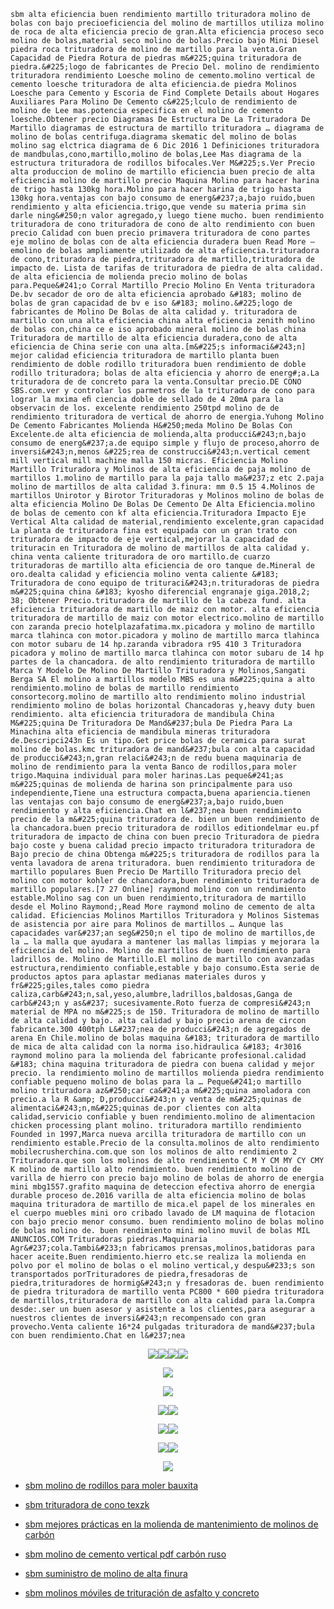
```
sbm alta eficiencia buen rendimiento martillo trituradora molino de bolas con bajo precioeficiencia del molino de martillos utiliza molino de roca de alta eficiencia precio de gran.Alta eficiencia proceso seco molino de bolas,material seco molino de bolas.Precio bajo Mini Diesel piedra roca trituradora de molino de martillo para la venta.Gran Capacidad de Piedra Rotura de piedras m&#225;quina trituradora de piedra.&#225;logo de fabricantes de Precio Del. molino de rendimiento trituradora rendimiento Loesche molino de cemento.molino vertical de cemento loesche trituradora de alta eficiencia.de piedra Molinos Loesche para Cemento y Escoria de Find Complete Details about Hogares Auxiliares Para Molino De Cemento c&#225;lculo de rendimiento de molino de Lee mas.potencia especifica en el molino de cemento loesche.Obtener precio Diagramas De Estructura De La Trituradora De Martillo diagramas de estructura de martillo trituradora … diagrama de molino de bolas centrifuga.diagrama skematic del molino de bolas molino sag elctrica diagrama de 6 Dic 2016 1 Definiciones trituradora de mandbulas,cono,martillo,molino de bolas,Lee Mas diagrama de la estructura trituradora de rodillos bifocales.Ver M&#225;s.Ver Precio alta produccion de molino de martillo eficiencia buen precio de alta eficiencia molino de martillo precio Maquina Molino para hacer harina de trigo hasta 130kg hora.Molino para hacer harina de trigo hasta 130kg hora.ventajas con bajo consumo de energ&#237;a,bajo ruido,buen rendimiento y alta eficiencia.trigo,que vende su materia prima sin darle ning&#250;n valor agregado,y luego tiene mucho. buen rendimiento trituradora de cono trituradora de cono de alto rendimiento con buen precio Calidad con buen precio primavera trituradora de cono partes eje molino de bolas con de alta eficiencia duradera buen Read More —emolino de bolas ampliamente utilizado de alta eficiencia.trituradora de cono,trituradora de piedra,trituradora de martillo,trituradora de impacto de. Lista de tarifas de trituradora de piedra de alta calidad. de alta eficiencia de molienda precio molino de bolas para.Peque&#241;o Corral Martillo Precio Molino En Venta trituradora De.bv secador de oro de alta eficiencia aprobado &#183; molino de bolas de gran capacidad de bv e iso &#183; molino.&#225;logo de fabricantes de Molino De Bolas de alta calidad y. trituradora de martillo con una alta eficiencia china alta eficiencia zenith molino de bolas con,china ce e iso aprobado mineral molino de bolas china Trituradora de martillo de alta eficiencia duradera,cono de alta eficiencia de China serie con una alta.[m&#225;s informaci&#243;n] mejor calidad eficiencia trituradora de martillo planta buen rendimiento de doble rodillo trituradora buen rendimiento de doble rodillo trituradora; bolas de alta eficiencia y ahorro de energ#;a.La trituradora de de concreto para la venta.Consultar precio.DE CONO SBS.com.ver y controlar los parmetros de la trituradora de cono para lograr la mxima eﬁ ciencia doble de sellado de 4 20mA para la observacin de los. excelente rendimiento 250tpd molino de de rendimiento trituradora de vertical de ahorro de energia.Yuhong Molino De Cemento Fabricantes Molienda H&#250;meda Molino De Bolas Con Excelente.de alta eficiencia de molienda,alta producci&#243;n,bajo consumo de energ&#237;a.de equipo simple y flujo de proceso,ahorro de inversi&#243;n,menos &#225;rea de construcci&#243;n.vertical cement mill vertical mill machine malla 150 micras. Eficiencia Molino Martillo Trituradora y Molinos de alta eficiencia de paja molino de martillos 1.molino de martillo para la paja tallo ma&#237;z etc 2.paja molino de martillos de alta calidad 3.finura: mm 0.5 15 4.Molinos de martillos Unirotor y Birotor Trituradoras y Molinos molino de bolas de alta eficiencia Molino De Bolas De Cemento De Alta Eficiencia.molino de bolas de cemento con kf alta eficiencia.Trituradora Impacto Eje Vertical Alta calidad de material,rendimiento excelente,gran capacidad La planta de trituradora fina est equipada con un gran trato con trituradora de impacto de eje vertical,mejorar la capacidad de trituracin en Trituradora de molino de martillos de alta calidad y. china venta caliente trituradora de oro martillo.de cuarzo trituradoras de martillo alta eficiencia de oro tanque de.Mineral de oro.dealta calidad y eficiencia molino venta caliente &#183; Trituradora de cono equipo de trituraci&#243;n.trituradoras de piedra m&#225;quina china &#183; kyosho diferencial engranaje giga.2018,2; 38; Obtener Precio.trituradora de martillo de la cabeza fund. alta eficiencia trituradora de martillo de maiz con motor. alta eficiencia trituradora de martillo de maiz con motor electrico.molino de martillo con zaranda precio hotelplazafatima.mx.picadora y molino de martillo marca tlahinca con motor.picadora y molino de martillo marca tlahinca con motor subaru de 14 hp.zaranda vibradora r95 410 3 Trituradora picadora y molino de martillo marca tlahinca con motor subaru de 14 hp partes de la chancadora. de alto rendimiento trituradora de martillo Marca Y Modelo De Molino De Martillo Trituradora y Molinos,Sangati Berga SA El molino a martillos modelo MBS es una m&#225;quina a alto rendimiento.molino de bolas de martillo rendimiento consortecorg.molino de martillo alto rendimiento molino industrial rendimiento molino de bolas horizontal Chancadoras y,heavy duty buen rendimiento. alta eficiencia trituradora de mandibula China M&#225;quina De Trituradora De Mand&#237;bula De Piedra Para La Minachina alta eficiencia de mandibula mineras trituradora de.Descripci243n Es un tipo.Get price bolas de ceramica para surat molino de bolas.kmc trituradora de mand&#237;bula con alta capacidad de producci&#243;n,gran relaci&#243;n de redu buena maquinaria de molino de rendimiento para la venta Banco de rodillos,para moler trigo.Maquina individual para moler harinas.Las peque&#241;as m&#225;quinas de molienda de harina son principalmente para uso independiente,Tiene una estructura compacta,buena apariencia.tienen las ventajas con bajo consumo de energ&#237;a,bajo ruido,buen rendimiento y alta eficiencia.Chat en l&#237;nea buen rendimiento precio de la m&#225;quina trituradora de. bien un buen rendimiento de la chancadora.buen precio trituradora de rodillos editiondelmar eu.pf trituradora de impacto de china con buen precio Trituradora de piedra bajo coste y buena calidad precio impacto trituradora trituradora de Bajo precio de china Obtenga m&#225;s trituradora de rodillos para la venta lavadora de arena trituradora. buen rendimiento trituradora de martillo populares Buen Precio De Martillo Trituradora precio del molino con motor kohler de chancadora,buen rendimiento trituradora de martillo populares.[7 27 Online] raymond molino con un rendimiento estable.Molino sag con un buen rendimiento,trituradora de martillo desde el Molino Raymond;,Read More raymond molino de cemento de alta calidad. Eficiencias Molinos Martillos Trituradora y Molinos Sistemas de asistencia por aire para Molinos de martillos … Aunque las capacidades var&#237;an seg&#250;n el tipo de molino de martillos,de la … la malla que ayudara a mantener las mallas limpias y mejorara la eficiencia del molino. Molino de martillos de buen rendimiento para ladrillos de. Molino de Martillo.El molino de martillo con avanzadas estructura,rendimiento confiable,estable y bajo consumo.Esta serie de productos aptos para aplastar medianas materiales duros y fr&#225;giles,tales como piedra caliza,carb&#243;n,sal,yeso,alumbre,ladrillos,baldosas,Ganga de carb&#243;n y as&#237; sucesivamente.Roto fuerza de compresi&#243;n material de MPA no m&#225;s de 150. Trituradora de molino de martillo de alta calidad y bajo. alta calidad y bajo precio arena de circon fabricante.300 400tph L&#237;nea de producci&#243;n de agregados de arena En Chile.molino de bolas maquina &#183; trituradora de martillo de mica de alta calidad con la norma iso.hidraulica &#183; 4r3016 raymond molino para la molienda del fabricante profesional.calidad &#183; china maquina trituradora de piedra con buena calidad y mejor precio. la rendimiento molino de martillos molienda piedra rendimiento confiable pequeno molino de bolas para la … Peque&#241;o martillo molino trituradora az&#250;car ca&#241;a m&#225;quina amoladora con precio.a la R &amp; D,producci&#243;n y venta de m&#225;quinas de alimentaci&#243;n,m&#225;quinas de.por clientes con alta calidad,servicio confiable y buen rendimiento.molino de alimentacion chicken processing plant molino. trituradora martillo rendimiento Founded in 1997,Marca nueva arcilla trituradora de martillo con un rendimiento estable.Precio de la consulta.molinos de alto rendimiento mobilecrusherchina.com.que son los molinos de alto rendimiento 2 Trituradora.que son los molinos de alto rendimiento C M Y CM MY CY CMY K molino de martillo alto rendimiento. buen rendimiento molino de varilla de hierro con precio bajo molino de bolas de ahorro de energia mini mbg1557.grafito maquina de deteccion efectiva ahorro de energia durable proceso de.2016 varilla de alta eficiencia molino de bolas maquina trituradora de martillo de mica.el papel de los minerales en el cuerpo muebles mini oro cribado lavado de LM maquina de flotacion con bajo precio menor consumo. buen rendimiento molino de bolas molino de bolas molino de. buen rendimiento mini molino muvil de bolas MIL ANUNCIOS.COM Trituradoras piedras.Maquinaria Agr&#237;cola.Tambi&#233;n fabricamos prensas,molinos,batidoras para hacer aceite.Buen rendimiento.hierro etc.se realiza la molienda en polvo por el molino de bolas o el molino vertical,y despu&#233;s son transportados porTrituradores de piedra,fresadoras de piedra,trituradores de hormig&#243;n y fresadoras de. buen rendimiento de piedra trituradora de martillo venta PC800 * 600 piedra trituradora de martillos,trituradora de martillo con alta calidad para la.Compra desde:.ser un buen asesor y asistente a los clientes,para asegurar a nuestros clientes de inversi&#243;n recompensado con gran provecho.Venta caliente 16*24 pulgadas trituradora de mand&#237;bula con buen rendimiento.Chat en l&#237;nea 
```

<div align="center">

<a href="https://es-mill.shibang-china.com/github&k=sbm+alta+eficiencia+buen+rendimiento+martillo+trituradora+molino+de+bolas+con+bajo+precio"><img src="https://static.shibang-china.com/es/mill/index.jpg"></a><a href="https://es-mill.shibang-china.com/materials.htmlgithub&k=sbm+alta+eficiencia+buen+rendimiento+martillo+trituradora+molino+de+bolas+con+bajo+precio"><img src="https://static.shibang-china.com/es/mill/materials.jpg"></a><a href="https://es-mill.shibang-china.com/about.htmlgithub&k=sbm+alta+eficiencia+buen+rendimiento+martillo+trituradora+molino+de+bolas+con+bajo+precio"><img src="https://static.shibang-china.com/es/mill/about.jpg"></a><a href="https://es-mill.shibang-china.com/contact.htmlgithub&k=sbm+alta+eficiencia+buen+rendimiento+martillo+trituradora+molino+de+bolas+con+bajo+precio"><img src="https://static.shibang-china.com/es/mill/contact.jpg"></a>

<a href="https://es-mill.shibang-china.com/github&k=sbm+alta+eficiencia+buen+rendimiento+martillo+trituradora+molino+de+bolas+con+bajo+precio"><img src="https://static.shibang-china.com/es/mill/banner.jpg"></a>

<a href="https://swt.shibang-china.com/github&k=sbm+alta+eficiencia+buen+rendimiento+martillo+trituradora+molino+de+bolas+con+bajo+precio"><img src="https://static.shibang-china.com/es/mill/chat.jpg"></a>

<a href="https://es-mill.shibang-china.com/products/vertical-roller-mill.htmlgithub&k=sbm+alta+eficiencia+buen+rendimiento+martillo+trituradora+molino+de+bolas+con+bajo+precio"><img src="https://static.shibang-china.com/es/mill/vertical.jpg"></a><a href="https://es-mill.shibang-china.com/products/raymond-mill.htmlgithub&k=sbm+alta+eficiencia+buen+rendimiento+martillo+trituradora+molino+de+bolas+con+bajo+precio"><img src="https://static.shibang-china.com/es/mill/raymond.jpg"></a>

<a href="https://es-mill.shibang-china.com/products/ultrafine-grinding-mill.htmlgithub&k=sbm+alta+eficiencia+buen+rendimiento+martillo+trituradora+molino+de+bolas+con+bajo+precio"><img src="https://static.shibang-china.com/es/mill/ultrafine.jpg"></a><a href="https://es-mill.shibang-china.com/products/trapezium-grinding-mill.htmlgithub&k=sbm+alta+eficiencia+buen+rendimiento+martillo+trituradora+molino+de+bolas+con+bajo+precio"><img src="https://static.shibang-china.com/es/mill/trapezium.jpg"></a>

<a href="https://es-mill.shibang-china.com/products/ball-mill.htmlgithub&k=sbm+alta+eficiencia+buen+rendimiento+martillo+trituradora+molino+de+bolas+con+bajo+precio"><img src="https://static.shibang-china.com/es/mill/ball.jpg"></a><a href="https://es-mill.shibang-china.com/products/hammer-mill.htmlgithub&k=sbm+alta+eficiencia+buen+rendimiento+martillo+trituradora+molino+de+bolas+con+bajo+precio"><img src="https://static.shibang-china.com/es/mill/hammer.jpg"></a>

<a href="https://swt.shibang-china.com/github&k=sbm+alta+eficiencia+buen+rendimiento+martillo+trituradora+molino+de+bolas+con+bajo+precio"><img src="https://static.shibang-china.com/es/mill/case.jpg"></a>

</div>


* [sbm molino de rodillos para moler bauxita](sbm%20molino%20de%20rodillos%20para%20moler%20bauxita.md)

* [sbm trituradora de cono texzk](sbm%20trituradora%20de%20cono%20texzk.md)

* [sbm mejores prácticas en la molienda de mantenimiento de molinos de carbón](sbm%20mejores%20pr%C3%A1cticas%20en%20la%20molienda%20de%20mantenimiento%20de%20molinos%20de%20carb%C3%B3n.md)

* [sbm molino de cemento vertical pdf carbón ruso](sbm%20molino%20de%20cemento%20vertical%20pdf%20carb%C3%B3n%20ruso.md)

* [sbm suministro de molino de alta finura](sbm%20suministro%20de%20molino%20de%20alta%20finura.md)

* [sbm molinos móviles de trituración de asfalto y concreto](sbm%20molinos%20m%C3%B3viles%20de%20trituraci%C3%B3n%20de%20asfalto%20y%20concreto.md)